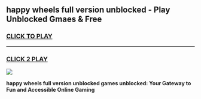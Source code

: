 
## happy wheels full version unblocked - Play Unblocked Gmaes & Free
<h3>
<a href="https://news.freeplayer.one?title=happy_wheels_full_version_unblocked&ref=23F">CLICK TO PLAY</a></h3>
<hr>

<h3>
<a href="https://news.freeplayer.one?title=happy_wheels_full_version_unblocked&ref=23F">CLICK 2 PLAY</a>
  
</h3>

<a href="https://news.freeplayer.one?title=happy_wheels_full_version_unblocked&ref=23F/"><img src="https://clearcache.store/games.png"></a>


**happy wheels full version unblocked games unblocked: Your Gateway to Fun and Accessible Online Gaming**
